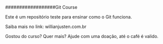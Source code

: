 ##################Git Course

Este é um repositório teste para ensinar como o Git funciona.

Saiba mais no link: willianjusten.com.br


Gostou do curso? Quer mais? Ajude com uma doação, até o café é valido.
